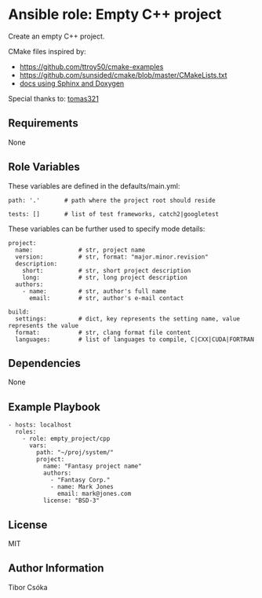 Ansible role: Empty C++ project
=========

Create an empty C++ project.

CMake files inspired by:
  - https://github.com/ttroy50/cmake-examples
  - https://github.com/sunsided/cmake/blob/master/CMakeLists.txt
  - [docs using Sphinx and Doxygen](https://devblogs.microsoft.com/cppblog/clear-functional-c-documentation-with-sphinx-breathe-doxygen-cmake/)

Special thanks to: [tomas321](https://github.com/tomas321)

Requirements
------------

None

Role Variables
--------------

These variables are defined in the defaults/main.yml:

    path: '.'       # path where the project root should reside

    tests: []       # list of test frameworks, catch2|googletest

These variables can be further used to specify mode details:

    project:
      name:             # str, project name
      version:          # str, format: "major.minor.revision"
      description:
        short:          # str, short project description
        long:           # str, long project description
      authors:
        - name:         # str, author's full name
          email:        # str, author's e-mail contact

    build:
      settings:         # dict, key represents the setting name, value represents the value
      format:           # str, clang format file content
      languages:        # list of languages to compile, C|CXX|CUDA|FORTRAN


Dependencies
------------

None

Example Playbook
----------------

    - hosts: localhost
      roles:
        - role: empty_project/cpp
          vars:
            path: "~/proj/system/"
            project:
              name: "Fantasy project name"
              authors:
                - "Fantasy Corp."
                - name: Mark Jones
                  email: mark@jones.com
              license: "BSD-3"

License
-------

MIT

Author Information
------------------

Tibor Csóka
